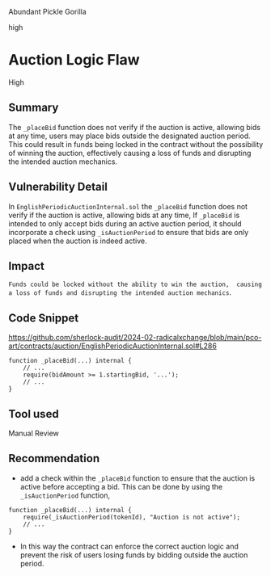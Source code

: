 Abundant Pickle Gorilla

high

# Auction Logic Flaw

High

## Summary
The `_placeBid` function does not verify if the auction is active, allowing bids at any time, users may place bids outside the designated auction period. 
This could result in funds being locked in the contract without the possibility of winning the auction, effectively causing a loss of funds and disrupting the intended auction mechanics.

## Vulnerability Detail
In `EnglishPeriodicAuctionInternal.sol` the `_placeBid` function does not verify if the auction is active, allowing bids at any time, If `_placeBid` is intended to only accept bids during an active auction period, it should incorporate a check using `_isAuctionPeriod` to ensure that bids are only placed when the auction is indeed active.

## Impact
`Funds could be locked without the ability to win the auction,  causing a loss of funds and disrupting the intended auction mechanics`.

## Code Snippet
https://github.com/sherlock-audit/2024-02-radicalxchange/blob/main/pco-art/contracts/auction/EnglishPeriodicAuctionInternal.sol#L286
```solidity
function _placeBid(...) internal {
    // ...
    require(bidAmount >= 1.startingBid, '...');
    // ...
}
```

## Tool used

Manual Review

## Recommendation
- add a check within the `_placeBid` function to ensure that the auction is active before accepting a bid. This can be done by using the `_isAuctionPeriod` function, 
```solidity
function _placeBid(...) internal {
    require(_isAuctionPeriod(tokenId), "Auction is not active");
    // ...
}
``` 
 
- In this way the contract can enforce the correct auction logic and prevent the risk of users losing funds by bidding outside the auction period.

